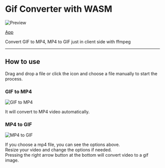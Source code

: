 # Gif Converter with WASM

![Preview](https://marshall-ku.github.io/gifconverter/preview.jpg)

[App](https://marshall-ku.github.io/gifconverter/)

Convert GIF to MP4, MP4 to GIF just in client side with ffmpeg

---

## How to use

Drag and drop a file or click the icon and choose a file manually to start the process.

### GIF to MP4

![GIF to MP4](https://blog.kakaocdn.net/dn/dIv4LE/btqOguHdDU2/ttmPP7TV2N3Uf6zzbbpIVk/img.png)

It will convert to MP4 video automatically.

### MP4 to GIF

![MP4 to GIF](https://blog.kakaocdn.net/dn/bJN08L/btqTqJqZdJe/KMMv5WHBk9EJnlq3TtX4Sk/img.png)

If you choose a mp4 file, you can see the options above.\
Resize your video and change the options if needed.\
Pressing the right arrow button at the bottom will convert video to a gif image.
